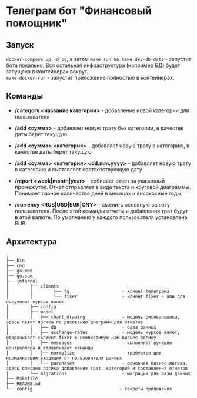 # Телеграм бот "Финансовый помощник"

## Запуск

`docker-compose up -d pg`, а затем `make run && make dev-db-data` - запустит бота локально. Вся остальная инфраструктура (например БД) будет запущена в контейнерах вокруг.   
`make docker-run` - запустит приложение полностью в контейнерах.

## Команды

- **/category <название категории>** - добавление новой категории для пользователя  

- **/add <сумма>** - добавляет новую трату без категории, в качестве даты берет текущую  

- **/add <сумма> <категория>** - добавляет новую трату в категорию, в качестве даты берет текущую

- **/add <сумма> <категория> <dd.mm.yyyy>** - добавляет новую трату в категорию и выставляет соответствующую дату

- **/report <week|month|year>** - собирает отчет за указанный промежуток. Отчет отправляет в виде текста и круговой диаграммы. Понимает разное количество дней в месяцах и високосные годы.

- **/currency <RUB|USD|EUR|CNY>** - сменить основную валюту пользователя. После этой команды отчеты и добавления трат будут в этой валюте. По умолчанию у каждого пользователя установлена RUB.

## Архитектура

```
.
├── bin
├── cmd
├── go.mod
├── go.sum
├── internal
│        ├── clients
│        │        ├── tg                    - клиент телеграма
│        │        └── fixer                 - клиент fixer - апи для получения курсов валют
│        ├── config
│        ├── model
│        │   ├── chart_drawing              - модель рисовальщика, здесь лежит логика по рисованию диаграмм для отчетов
│        │   ├── db                         - база данных
│        │   ├── exchange-rates             - модель курсов валют, оборачивает склиент fixer в необходимую нам бизнес-логику
│        │   ├── messages                   - выполняет функции контроллера и отлавливает команды
│        │   ├── normalize                  - требуется для нормализации входящих от пользователя данных
│        │   └── purchases                  - основная бизнес-логика, здесь описана логика добавления трат, категорий и составления отчетов
│        └── migrations                     - миграции для базы данных
├── Makefile
├── README.md
└── config                                 - секреты приложения
```